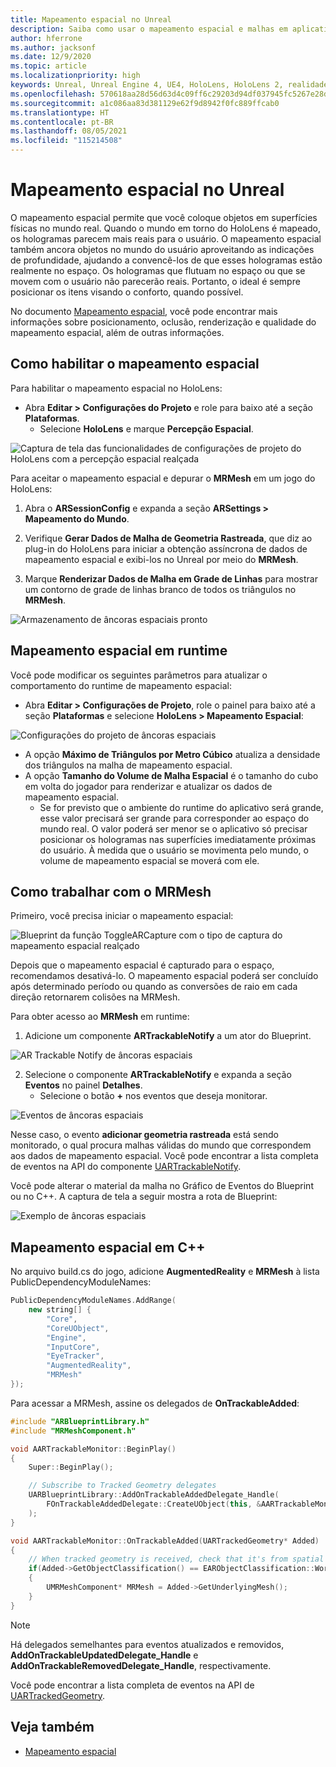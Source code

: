 ```yaml
---
title: Mapeamento espacial no Unreal
description: Saiba como usar o mapeamento espacial e malhas em aplicativos de realidade misturada do Unreal para dispositivos HoloLens.
author: hferrone
ms.author: jacksonf
ms.date: 12/9/2020
ms.topic: article
ms.localizationpriority: high
keywords: Unreal, Unreal Engine 4, UE4, HoloLens, HoloLens 2, realidade misturada, desenvolvimento, recursos, documentação, guias, hologramas, mapeamento espacial, headset de realidade misturada, headset do windows mixed reality, headset de realidade virtual
ms.openlocfilehash: 570618aa28d56d63d4c09ff6c29203d94df037945fc5267e28dc6d0be91c1041
ms.sourcegitcommit: a1c086aa83d381129e62f9d8942f0fc889ffcab0
ms.translationtype: HT
ms.contentlocale: pt-BR
ms.lasthandoff: 08/05/2021
ms.locfileid: "115214508"
---
```

# <a name="spatial-mapping-in-unreal"></a>Mapeamento espacial no Unreal

O mapeamento espacial permite que você coloque objetos em superfícies físicas no mundo real. Quando o mundo em torno do HoloLens é mapeado, os hologramas parecem mais reais para o usuário. O mapeamento espacial também ancora objetos no mundo do usuário aproveitando as indicações de profundidade, ajudando a convencê-los de que esses hologramas estão realmente no espaço. Os hologramas que flutuam no espaço ou que se movem com o usuário não parecerão reais. Portanto, o ideal é sempre posicionar os itens visando o conforto, quando possível.

No documento [Mapeamento espacial](../../design/spatial-mapping.md), você pode encontrar mais informações sobre posicionamento, oclusão, renderização e qualidade do mapeamento espacial, além de outras informações.

## <a name="enabling-spatial-mapping"></a>Como habilitar o mapeamento espacial

Para habilitar o mapeamento espacial no HoloLens:
- Abra **Editar > Configurações do Projeto** e role para baixo até a seção **Plataformas**.    
    + Selecione **HoloLens** e marque **Percepção Espacial**.

![Captura de tela das funcionalidades de configurações de projeto do HoloLens com a percepção espacial realçada](images/unreal-spatial-mapping-img-01.png)

Para aceitar o mapeamento espacial e depurar o **MRMesh** em um jogo do HoloLens:
1. Abra o **ARSessionConfig** e expanda a seção **ARSettings > Mapeamento do Mundo**. 

2. Verifique **Gerar Dados de Malha de Geometria Rastreada**, que diz ao plug-in do HoloLens para iniciar a obtenção assíncrona de dados de mapeamento espacial e exibi-los no Unreal por meio do **MRMesh**. 
3. Marque **Renderizar Dados de Malha em Grade de Linhas** para mostrar um contorno de grade de linhas branco de todos os triângulos no **MRMesh**. 

![Armazenamento de âncoras espaciais pronto](images/unreal-spatialmapping-arsettings.PNG)


## <a name="spatial-mapping-at-runtime"></a>Mapeamento espacial em runtime
Você pode modificar os seguintes parâmetros para atualizar o comportamento do runtime de mapeamento espacial:

- Abra **Editar > Configurações de Projeto**, role o painel para baixo até a seção **Plataformas** e selecione **HoloLens > Mapeamento Espacial**: 

![Configurações do projeto de âncoras espaciais](images/unreal-spatialmapping-projectsettings.PNG)

- A opção **Máximo de Triângulos por Metro Cúbico** atualiza a densidade dos triângulos na malha de mapeamento espacial.  
- A opção **Tamanho do Volume de Malha Espacial** é o tamanho do cubo em volta do jogador para renderizar e atualizar os dados de mapeamento espacial.  
    + Se for previsto que o ambiente do runtime do aplicativo será grande, esse valor precisará ser grande para corresponder ao espaço do mundo real. O valor poderá ser menor se o aplicativo só precisar posicionar os hologramas nas superfícies imediatamente próximas do usuário. À medida que o usuário se movimenta pelo mundo, o volume de mapeamento espacial se moverá com ele. 

## <a name="working-with-mrmesh"></a>Como trabalhar com o MRMesh

Primeiro, você precisa iniciar o mapeamento espacial:

![Blueprint da função ToggleARCapture com o tipo de captura do mapeamento espacial realçado](images/unreal-spatial-mapping-img-02.png)

Depois que o mapeamento espacial é capturado para o espaço, recomendamos desativá-lo.  O mapeamento espacial poderá ser concluído após determinado período ou quando as conversões de raio em cada direção retornarem colisões na MRMesh.

Para obter acesso ao **MRMesh** em runtime:
1. Adicione um componente **ARTrackableNotify** a um ator do Blueprint. 

![AR Trackable Notify de âncoras espaciais](images/unreal-spatialmapping-artrackablenotify.PNG)

2. Selecione o componente **ARTrackableNotify** e expanda a seção **Eventos** no painel **Detalhes**. 
    - Selecione o botão **+** nos eventos que deseja monitorar. 

![Eventos de âncoras espaciais](images/unreal-spatialmapping-events.PNG)

Nesse caso, o evento **adicionar geometria rastreada** está sendo monitorado, o qual procura malhas válidas do mundo que correspondem aos dados de mapeamento espacial. Você pode encontrar a lista completa de eventos na API do componente [UARTrackableNotify](https://docs.unrealengine.com/API/Runtime/AugmentedReality/UARTrackableNotifyComponent/index.html). 

Você pode alterar o material da malha no Gráfico de Eventos do Blueprint ou no C++. A captura de tela a seguir mostra a rota de Blueprint: 

![Exemplo de âncoras espaciais](images/unreal-spatialmapping-example.PNG)

## <a name="spatial-mapping-in-c"></a>Mapeamento espacial em C++

No arquivo build.cs do jogo, adicione **AugmentedReality** e **MRMesh** à lista PublicDependencyModuleNames:

```cpp
PublicDependencyModuleNames.AddRange(
    new string[] {
        "Core",
        "CoreUObject",
        "Engine",
        "InputCore",    
        "EyeTracker",
        "AugmentedReality",
        "MRMesh"
});
```

Para acessar a MRMesh, assine os delegados de **OnTrackableAdded**:

```cpp
#include "ARBlueprintLibrary.h"
#include "MRMeshComponent.h"

void AARTrackableMonitor::BeginPlay()
{
    Super::BeginPlay();

    // Subscribe to Tracked Geometry delegates
    UARBlueprintLibrary::AddOnTrackableAddedDelegate_Handle(
        FOnTrackableAddedDelegate::CreateUObject(this, &AARTrackableMonitor::OnTrackableAdded)
    );
}

void AARTrackableMonitor::OnTrackableAdded(UARTrackedGeometry* Added)
{
    // When tracked geometry is received, check that it's from spatial mapping
    if(Added->GetObjectClassification() == EARObjectClassification::World)
    {
        UMRMeshComponent* MRMesh = Added->GetUnderlyingMesh();
    }
}
```

> [!NOTE]
> Há delegados semelhantes para eventos atualizados e removidos, **AddOnTrackableUpdatedDelegate_Handle** e **AddOnTrackableRemovedDelegate_Handle**, respectivamente.
>
> Você pode encontrar a lista completa de eventos na API de [UARTrackedGeometry](https://docs.unrealengine.com/API/Runtime/AugmentedReality/UARTrackedGeometry/index.html).

## <a name="see-also"></a>Veja também
* [Mapeamento espacial](../../design/spatial-mapping.md)
